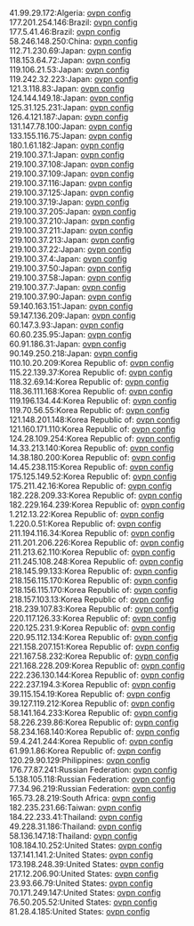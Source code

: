 41.99.29.172:Algeria: [ovpn config](vpn/41_99_29_172.ovpn)  
177.201.254.146:Brazil: [ovpn config](vpn/177_201_254_146.ovpn)  
177.5.41.46:Brazil: [ovpn config](vpn/177_5_41_46.ovpn)  
58.246.148.250:China: [ovpn config](vpn/58_246_148_250.ovpn)  
112.71.230.69:Japan: [ovpn config](vpn/112_71_230_69.ovpn)  
118.153.64.72:Japan: [ovpn config](vpn/118_153_64_72.ovpn)  
119.106.21.53:Japan: [ovpn config](vpn/119_106_21_53.ovpn)  
119.242.32.223:Japan: [ovpn config](vpn/119_242_32_223.ovpn)  
121.3.118.83:Japan: [ovpn config](vpn/121_3_118_83.ovpn)  
124.144.149.18:Japan: [ovpn config](vpn/124_144_149_18.ovpn)  
125.31.125.231:Japan: [ovpn config](vpn/125_31_125_231.ovpn)  
126.4.121.187:Japan: [ovpn config](vpn/126_4_121_187.ovpn)  
131.147.78.100:Japan: [ovpn config](vpn/131_147_78_100.ovpn)  
133.155.116.75:Japan: [ovpn config](vpn/133_155_116_75.ovpn)  
180.1.61.182:Japan: [ovpn config](vpn/180_1_61_182.ovpn)  
219.100.37.1:Japan: [ovpn config](vpn/219_100_37_1.ovpn)  
219.100.37.108:Japan: [ovpn config](vpn/219_100_37_108.ovpn)  
219.100.37.109:Japan: [ovpn config](vpn/219_100_37_109.ovpn)  
219.100.37.116:Japan: [ovpn config](vpn/219_100_37_116.ovpn)  
219.100.37.125:Japan: [ovpn config](vpn/219_100_37_125.ovpn)  
219.100.37.19:Japan: [ovpn config](vpn/219_100_37_19.ovpn)  
219.100.37.205:Japan: [ovpn config](vpn/219_100_37_205.ovpn)  
219.100.37.210:Japan: [ovpn config](vpn/219_100_37_210.ovpn)  
219.100.37.211:Japan: [ovpn config](vpn/219_100_37_211.ovpn)  
219.100.37.213:Japan: [ovpn config](vpn/219_100_37_213.ovpn)  
219.100.37.22:Japan: [ovpn config](vpn/219_100_37_22.ovpn)  
219.100.37.4:Japan: [ovpn config](vpn/219_100_37_4.ovpn)  
219.100.37.50:Japan: [ovpn config](vpn/219_100_37_50.ovpn)  
219.100.37.58:Japan: [ovpn config](vpn/219_100_37_58.ovpn)  
219.100.37.7:Japan: [ovpn config](vpn/219_100_37_7.ovpn)  
219.100.37.90:Japan: [ovpn config](vpn/219_100_37_90.ovpn)  
59.140.163.151:Japan: [ovpn config](vpn/59_140_163_151.ovpn)  
59.147.136.209:Japan: [ovpn config](vpn/59_147_136_209.ovpn)  
60.147.3.93:Japan: [ovpn config](vpn/60_147_3_93.ovpn)  
60.60.235.95:Japan: [ovpn config](vpn/60_60_235_95.ovpn)  
60.91.186.31:Japan: [ovpn config](vpn/60_91_186_31.ovpn)  
90.149.250.218:Japan: [ovpn config](vpn/90_149_250_218.ovpn)  
110.10.20.209:Korea Republic of: [ovpn config](vpn/110_10_20_209.ovpn)  
115.22.139.37:Korea Republic of: [ovpn config](vpn/115_22_139_37.ovpn)  
118.32.69.14:Korea Republic of: [ovpn config](vpn/118_32_69_14.ovpn)  
118.36.111.168:Korea Republic of: [ovpn config](vpn/118_36_111_168.ovpn)  
119.196.134.44:Korea Republic of: [ovpn config](vpn/119_196_134_44.ovpn)  
119.70.56.55:Korea Republic of: [ovpn config](vpn/119_70_56_55.ovpn)  
121.148.201.148:Korea Republic of: [ovpn config](vpn/121_148_201_148.ovpn)  
121.160.171.110:Korea Republic of: [ovpn config](vpn/121_160_171_110.ovpn)  
124.28.109.254:Korea Republic of: [ovpn config](vpn/124_28_109_254.ovpn)  
14.33.213.140:Korea Republic of: [ovpn config](vpn/14_33_213_140.ovpn)  
14.38.180.200:Korea Republic of: [ovpn config](vpn/14_38_180_200.ovpn)  
14.45.238.115:Korea Republic of: [ovpn config](vpn/14_45_238_115.ovpn)  
175.125.149.52:Korea Republic of: [ovpn config](vpn/175_125_149_52.ovpn)  
175.211.42.16:Korea Republic of: [ovpn config](vpn/175_211_42_16.ovpn)  
182.228.209.33:Korea Republic of: [ovpn config](vpn/182_228_209_33.ovpn)  
182.229.164.239:Korea Republic of: [ovpn config](vpn/182_229_164_239.ovpn)  
1.212.13.22:Korea Republic of: [ovpn config](vpn/1_212_13_22.ovpn)  
1.220.0.51:Korea Republic of: [ovpn config](vpn/1_220_0_51.ovpn)  
211.194.116.34:Korea Republic of: [ovpn config](vpn/211_194_116_34.ovpn)  
211.201.206.226:Korea Republic of: [ovpn config](vpn/211_201_206_226.ovpn)  
211.213.62.110:Korea Republic of: [ovpn config](vpn/211_213_62_110.ovpn)  
211.245.108.248:Korea Republic of: [ovpn config](vpn/211_245_108_248.ovpn)  
218.145.99.133:Korea Republic of: [ovpn config](vpn/218_145_99_133.ovpn)  
218.156.115.170:Korea Republic of: [ovpn config](vpn/218_156_115_170.ovpn)  
218.156.115.170:Korea Republic of: [ovpn config](vpn/218_156_115_170.ovpn)  
218.157.103.13:Korea Republic of: [ovpn config](vpn/218_157_103_13.ovpn)  
218.239.107.83:Korea Republic of: [ovpn config](vpn/218_239_107_83.ovpn)  
220.117.126.33:Korea Republic of: [ovpn config](vpn/220_117_126_33.ovpn)  
220.125.231.9:Korea Republic of: [ovpn config](vpn/220_125_231_9.ovpn)  
220.95.112.134:Korea Republic of: [ovpn config](vpn/220_95_112_134.ovpn)  
221.158.207.151:Korea Republic of: [ovpn config](vpn/221_158_207_151.ovpn)  
221.167.58.232:Korea Republic of: [ovpn config](vpn/221_167_58_232.ovpn)  
221.168.228.209:Korea Republic of: [ovpn config](vpn/221_168_228_209.ovpn)  
222.236.130.144:Korea Republic of: [ovpn config](vpn/222_236_130_144.ovpn)  
222.237.194.3:Korea Republic of: [ovpn config](vpn/222_237_194_3.ovpn)  
39.115.154.19:Korea Republic of: [ovpn config](vpn/39_115_154_19.ovpn)  
39.127.119.212:Korea Republic of: [ovpn config](vpn/39_127_119_212.ovpn)  
58.141.164.233:Korea Republic of: [ovpn config](vpn/58_141_164_233.ovpn)  
58.226.239.86:Korea Republic of: [ovpn config](vpn/58_226_239_86.ovpn)  
58.234.168.140:Korea Republic of: [ovpn config](vpn/58_234_168_140.ovpn)  
59.4.241.244:Korea Republic of: [ovpn config](vpn/59_4_241_244.ovpn)  
61.99.1.86:Korea Republic of: [ovpn config](vpn/61_99_1_86.ovpn)  
120.29.90.129:Philippines: [ovpn config](vpn/120_29_90_129.ovpn)  
176.77.87.241:Russian Federation: [ovpn config](vpn/176_77_87_241.ovpn)  
5.138.105.118:Russian Federation: [ovpn config](vpn/5_138_105_118.ovpn)  
77.34.96.219:Russian Federation: [ovpn config](vpn/77_34_96_219.ovpn)  
165.73.28.219:South Africa: [ovpn config](vpn/165_73_28_219.ovpn)  
182.235.231.66:Taiwan: [ovpn config](vpn/182_235_231_66.ovpn)  
184.22.233.41:Thailand: [ovpn config](vpn/184_22_233_41.ovpn)  
49.228.31.186:Thailand: [ovpn config](vpn/49_228_31_186.ovpn)  
58.136.147.18:Thailand: [ovpn config](vpn/58_136_147_18.ovpn)  
108.184.10.252:United States: [ovpn config](vpn/108_184_10_252.ovpn)  
137.141.141.2:United States: [ovpn config](vpn/137_141_141_2.ovpn)  
173.198.248.39:United States: [ovpn config](vpn/173_198_248_39.ovpn)  
217.12.206.90:United States: [ovpn config](vpn/217_12_206_90.ovpn)  
23.93.66.79:United States: [ovpn config](vpn/23_93_66_79.ovpn)  
70.171.249.147:United States: [ovpn config](vpn/70_171_249_147.ovpn)  
76.50.205.52:United States: [ovpn config](vpn/76_50_205_52.ovpn)  
81.28.4.185:United States: [ovpn config](vpn/81_28_4_185.ovpn)  
